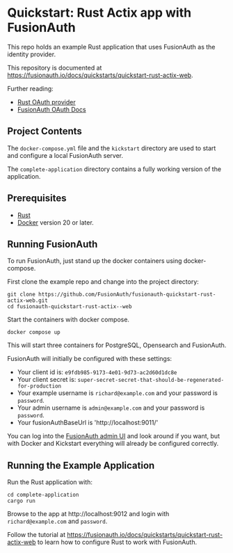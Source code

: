 # Quickstart: Rust Actix app with FusionAuth

This repo holds an example Rust application that uses FusionAuth as the identity provider.

This repository is documented at https://fusionauth.io/docs/quickstarts/quickstart-rust-actix-web.

Further reading:
- [Rust OAuth provider](https://docs.rs/oauth2/latest/oauth2/)
- [FusionAuth OAuth Docs](https://fusionauth.io/docs/v1/tech/oauth/endpoints)

## Project Contents

The `docker-compose.yml` file and the `kickstart` directory are used to start and configure a local FusionAuth server.

The `complete-application` directory contains a fully working version of the application.

## Prerequisites

- [Rust](https://rustup.rs/#)
- [Docker](https://www.docker.com) version 20 or later.

## Running FusionAuth

To run FusionAuth, just stand up the docker containers using docker-compose.

First clone the example repo and change into the project directory:

```shell
git clone https://github.com/FusionAuth/fusionauth-quickstart-rust-actix-web.git
cd fusionauth-quickstart-rust-actix--web
```

Start the containers with docker compose.

```shell
docker compose up
```

This will start three containers for PostgreSQL, Opensearch and FusionAuth.

FusionAuth will initially be configured with these settings:

* Your client id is: `e9fdb985-9173-4e01-9d73-ac2d60d1dc8e`
* Your client secret is: `super-secret-secret-that-should-be-regenerated-for-production`
* Your example username is `richard@example.com` and your password is `password`.
* Your admin username is `admin@example.com` and your password is `password`.
* Your fusionAuthBaseUrl is 'http://localhost:9011/'

You can log into the [FusionAuth admin UI](http://localhost:9011/admin) and look around if you want, but with Docker and Kickstart everything will already be configured correctly.

## Running the Example Application

Run the Rust application with:

```shell
cd complete-application
cargo run
```

Browse to the app at http://localhost:9012 and login with `richard@example.com` and `password`.

Follow the tutorial at https://fusionauth.io/docs/quickstarts/quickstart-rust-actix-web to learn how to configure Rust to work with FusionAuth.